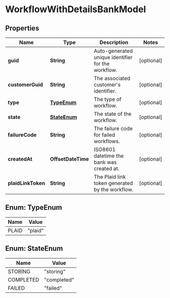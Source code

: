 

# WorkflowWithDetailsBankModel


## Properties

| Name | Type | Description | Notes |
|------------ | ------------- | ------------- | -------------|
|**guid** | **String** | Auto-generated unique identifier for the workflow. |  [optional] |
|**customerGuid** | **String** | The associated customer&#39;s identifier. |  [optional] |
|**type** | [**TypeEnum**](#TypeEnum) | The type of workflow. |  [optional] |
|**state** | [**StateEnum**](#StateEnum) | The state of the workflow. |  [optional] |
|**failureCode** | **String** | The failure code for failed workflows. |  [optional] |
|**createdAt** | **OffsetDateTime** | ISO8601 datetime the bank was created at. |  [optional] |
|**plaidLinkToken** | **String** | The Plaid link token generated by the workflow. |  [optional] |



## Enum: TypeEnum

| Name | Value |
|---- | -----|
| PLAID | &quot;plaid&quot; |



## Enum: StateEnum

| Name | Value |
|---- | -----|
| STORING | &quot;storing&quot; |
| COMPLETED | &quot;completed&quot; |
| FAILED | &quot;failed&quot; |



